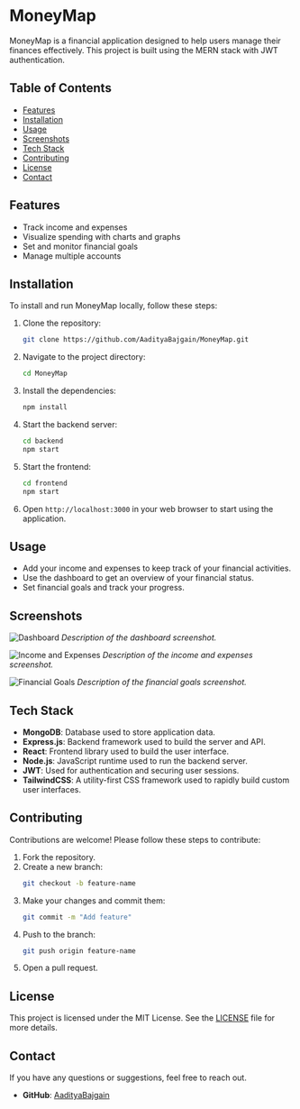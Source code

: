 # MoneyMap

MoneyMap is a financial application designed to help users manage their finances effectively. This project is built using the MERN stack with JWT authentication.

## Table of Contents

- [Features](#features)
- [Installation](#installation)
- [Usage](#usage)
- [Screenshots](#screenshots)
- [Tech Stack](#tech-stack)
- [Contributing](#contributing)
- [License](#license)
- [Contact](#contact)

## Features

- Track income and expenses
- Visualize spending with charts and graphs
- Set and monitor financial goals
- Manage multiple accounts

## Installation

To install and run MoneyMap locally, follow these steps:

1. Clone the repository:
    ```sh
    git clone https://github.com/AadityaBajgain/MoneyMap.git
    ```
2. Navigate to the project directory:
    ```sh
    cd MoneyMap
    ```
3. Install the dependencies:
    ```sh
    npm install
    ```
4. Start the backend server:
    ```sh
    cd backend
    npm start
    ```
5. Start the frontend:
    ```sh
    cd frontend
    npm start
    ```
6. Open `http://localhost:3000` in your web browser to start using the application.

## Usage

- Add your income and expenses to keep track of your financial activities.
- Use the dashboard to get an overview of your financial status.
- Set financial goals and track your progress.

## Screenshots

![Dashboard](path/to/dashboard_screenshot.png)
*Description of the dashboard screenshot.*

![Income and Expenses](path/to/income_expenses_screenshot.png)
*Description of the income and expenses screenshot.*

![Financial Goals](path/to/financial_goals_screenshot.png)
*Description of the financial goals screenshot.*

## Tech Stack

- **MongoDB**: Database used to store application data.
- **Express.js**: Backend framework used to build the server and API.
- **React**:  Frontend library used to build the user interface.
- **Node.js**: JavaScript runtime used to run the backend server.
- **JWT**: Used for authentication and securing user sessions.
- **TailwindCSS**: A utility-first CSS framework used to rapidly build custom user interfaces.

## Contributing

Contributions are welcome! Please follow these steps to contribute:

1. Fork the repository.
2. Create a new branch:
    ```sh
    git checkout -b feature-name
    ```
3. Make your changes and commit them:
    ```sh
    git commit -m "Add feature"
    ```
4. Push to the branch:
    ```sh
    git push origin feature-name
    ```
5. Open a pull request.

## License

This project is licensed under the MIT License. See the [LICENSE](LICENSE) file for more details.

## Contact

If you have any questions or suggestions, feel free to reach out.

- **GitHub**: [AadityaBajgain](https://github.com/AadityaBajgain)
